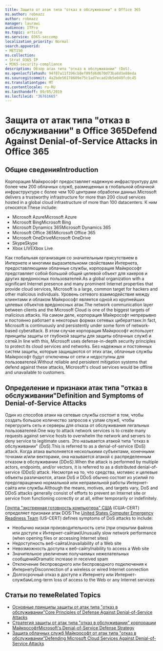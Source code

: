 ```yaml
---
title: Защита от атак типа "отказ в обслуживании" в Office 365
ms.author: robmazz
author: robmazz
manager: laurawi
audience: ITPro
ms.topic: article
ms.service: O365-seccomp
localization_priority: Normal
search.appverid:
- MET150
ms.collection:
- Strat_O365_IP
- M365-security-compliance
description: Обзор атак типа "отказ в обслуживании" (DoS).
ms.openlocfilehash: 94f87a11f396cb8ef09fd6d670d73ba8d1e88eda
ms.sourcegitcommit: 4a2bde56178609e75c1ad7ecad2db5e049fc0c45
ms.translationtype: MT
ms.contentlocale: ru-RU
ms.lasthandoff: 09/05/2019
ms.locfileid: "36761665"
---
```

# <a name="defend-against-denial-of-service-attacks-in-office-365"></a><span data-ttu-id="5a7c0-103">Защита от атак типа "отказ в обслуживании" в Office 365</span><span class="sxs-lookup"><span data-stu-id="5a7c0-103">Defend Against Denial-of-Service Attacks in Office 365</span></span>

## <a name="introduction"></a><span data-ttu-id="5a7c0-104">Общие сведения</span><span class="sxs-lookup"><span data-stu-id="5a7c0-104">Introduction</span></span>

<span data-ttu-id="5a7c0-105">Корпорация Майкрософт предоставляет надежную инфраструктуру для более чем 200 облачных служб, размещенных в глобальной облачной инфраструктуре с более чем 100 центрами обработки данных.</span><span class="sxs-lookup"><span data-stu-id="5a7c0-105">Microsoft delivers a trustworthy infrastructure for more than 200 cloud services hosted in a global cloud infrastructure of more than 100 datacenters.</span></span> <span data-ttu-id="5a7c0-106">К ним относятся:</span><span class="sxs-lookup"><span data-stu-id="5a7c0-106">These include:</span></span>

- <span data-ttu-id="5a7c0-107">Microsoft Azure</span><span class="sxs-lookup"><span data-stu-id="5a7c0-107">Microsoft Azure</span></span>
- <span data-ttu-id="5a7c0-108">Microsoft Bing</span><span class="sxs-lookup"><span data-stu-id="5a7c0-108">Microsoft Bing</span></span>
- <span data-ttu-id="5a7c0-109">Microsoft Dynamics 365</span><span class="sxs-lookup"><span data-stu-id="5a7c0-109">Microsoft Dynamics 365</span></span>
- <span data-ttu-id="5a7c0-110">Microsoft Office 365</span><span class="sxs-lookup"><span data-stu-id="5a7c0-110">Microsoft Office 365</span></span>
- <span data-ttu-id="5a7c0-111">Microsoft OneDrive</span><span class="sxs-lookup"><span data-stu-id="5a7c0-111">Microsoft OneDrive</span></span>
- <span data-ttu-id="5a7c0-112">Skype</span><span class="sxs-lookup"><span data-stu-id="5a7c0-112">Skype</span></span>
- <span data-ttu-id="5a7c0-113">Xbox LIVE</span><span class="sxs-lookup"><span data-stu-id="5a7c0-113">Xbox Live</span></span>

<span data-ttu-id="5a7c0-114">Как глобальная организация со значительным присутствием в Интернете и многими выразительноми свойствами Интернета, предоставляющими облачные службы, корпорация Майкрософт представляет собой большой общий целевой объект для хакеров и других вредоносных пользователей.</span><span class="sxs-lookup"><span data-stu-id="5a7c0-114">As a global organization with a significant Internet presence and many prominent Internet properties that provide cloud services, Microsoft is a large, common target for hackers and other malicious individuals.</span></span> <span data-ttu-id="5a7c0-115">Уровень сетевого взаимодействия между клиентами и облаком Майкрософт является одной из крупнейших целевых объектов вредоносных атак.</span><span class="sxs-lookup"><span data-stu-id="5a7c0-115">The network communication layer between clients and the Microsoft Cloud is one of the biggest targets of malicious attacks.</span></span> <span data-ttu-id="5a7c0-116">На самом деле, корпорация Майкрософт непрерывно и постоянно работает в некоторых формах сетевых цибераттакк.</span><span class="sxs-lookup"><span data-stu-id="5a7c0-116">In fact, Microsoft is continuously and persistently under some form of network-based cyberattack.</span></span> <span data-ttu-id="5a7c0-117">В этом случае корпорация Майкрософт использует принципы защиты от глубокой защиты для защиты облачных служб и сетей.</span><span class="sxs-lookup"><span data-stu-id="5a7c0-117">In line with this, Microsoft uses defense-in-depth security principles to protect its cloud services and networks.</span></span> <span data-ttu-id="5a7c0-118">Без надежных и постоянных систем защиты, которые защищаются от этих атак, облачные службы Майкрософт будут отключены от сети и недоступны для пользователей.</span><span class="sxs-lookup"><span data-stu-id="5a7c0-118">Without reliable and persistent mitigation systems that defend against these attacks, Microsoft's cloud services would be offline and unavailable to customers.</span></span>

## <a name="definition-and-symptoms-of-denial-of-service-attacks"></a><span data-ttu-id="5a7c0-119">Определение и признаки атак типа "отказ в обслуживании"</span><span class="sxs-lookup"><span data-stu-id="5a7c0-119">Definition and Symptoms of Denial-of-Service Attacks</span></span>

<span data-ttu-id="5a7c0-120">Один из способов атаки на сетевые службы состоит в том, чтобы создать большое количество запросов к узлам служб, чтобы перегрузить сеть и серверы для отказа от обслуживания легальных пользователей.</span><span class="sxs-lookup"><span data-stu-id="5a7c0-120">One way to attack network services is to create many requests against service hosts to overwhelm the network and servers to deny service to legitimate users.</span></span> <span data-ttu-id="5a7c0-121">Это называется атакой типа "отказ в обслуживании" (DoS).</span><span class="sxs-lookup"><span data-stu-id="5a7c0-121">This is referred to as a denial-of-service (DoS) attack.</span></span> <span data-ttu-id="5a7c0-122">Когда атака выполняется несколькими субъектами, конечными точками и/или векторами, она называется атакой с распределенным отказом в обслуживании (DDoS).</span><span class="sxs-lookup"><span data-stu-id="5a7c0-122">When the attack is performed by multiple actors, endpoints, and/or vectors, it is referred to as a distributed denial-of-service (DDoS) attack.</span></span> <span data-ttu-id="5a7c0-123">Несмотря на то, что средства, мотивес и целевые объекты различаются, атаки DoS и DDoS обычно состоят из усилий по предотвращению нормальной или неправильной работы Интернет-сайта или службы.</span><span class="sxs-lookup"><span data-stu-id="5a7c0-123">Although the means, motives, and targets vary, DoS and DDoS attacks generally consist of efforts to prevent an Internet site or service from functioning correctly or at all, either temporarily or indefinitely.</span></span>

<span data-ttu-id="5a7c0-124">[Группа "экстренная готовность компьютера" США](https://www.us-cert.gov/) (США-CERT) определяет признаки атак DOS:</span><span class="sxs-lookup"><span data-stu-id="5a7c0-124">The [United States Computer Emergency Readiness Team](https://www.us-cert.gov/) (US-CERT) defines symptoms of DoS attacks to include:</span></span>

- <span data-ttu-id="5a7c0-125">Необычно низкая производительность сети (при открытии файлов или доступе к Интернет-сайтам)</span><span class="sxs-lookup"><span data-stu-id="5a7c0-125">Unusually slow network performance (when opening files or accessing Internet sites)</span></span>
- <span data-ttu-id="5a7c0-126">Недоступность веб-сайта</span><span class="sxs-lookup"><span data-stu-id="5a7c0-126">Unavailability of a Web site</span></span>
- <span data-ttu-id="5a7c0-127">Невозможность доступа к веб-сайту</span><span class="sxs-lookup"><span data-stu-id="5a7c0-127">Inability to access a Web site</span></span>
- <span data-ttu-id="5a7c0-128">Значительное увеличение получаемых нежелательных сообщений</span><span class="sxs-lookup"><span data-stu-id="5a7c0-128">Dramatic increase in received spam</span></span>
- <span data-ttu-id="5a7c0-129">Отключение беспроводного или беспроводного подключения к Интернету</span><span class="sxs-lookup"><span data-stu-id="5a7c0-129">Disconnection of a wireless or wired Internet connection</span></span>
- <span data-ttu-id="5a7c0-130">Долгосрочный отказ в доступе к Интернету или Интернет-службам</span><span class="sxs-lookup"><span data-stu-id="5a7c0-130">Long-term loss of access to the Web or any Internet services</span></span>

## <a name="related-topics"></a><span data-ttu-id="5a7c0-131">Статьи по теме</span><span class="sxs-lookup"><span data-stu-id="5a7c0-131">Related Topics</span></span>

- [<span data-ttu-id="5a7c0-132">Основные принципы защиты от атак типа "отказ в обслуживании"</span><span class="sxs-lookup"><span data-stu-id="5a7c0-132">Core Principles of Defense Against Denial-of-Service Attacks</span></span>](office-365-core-principles-of-defense-against-dos-attacks.md)
- [<span data-ttu-id="5a7c0-133">Стратегия защиты от атак типа "отказ в обслуживании" корпорации Майкрософт</span><span class="sxs-lookup"><span data-stu-id="5a7c0-133">Microsoft's Denial-of-Service Defense Strategy</span></span>](office-365-microsoft-dos-defense-strategy.md)
- [<span data-ttu-id="5a7c0-134">Защита облачных служб Майкрософт от атак типа "отказ в обслуживании"</span><span class="sxs-lookup"><span data-stu-id="5a7c0-134">Defending Microsoft Cloud Services Against Denial-of-Service Attacks</span></span>](office-365-defending-cloud-services-against-dos-attacks.md)
